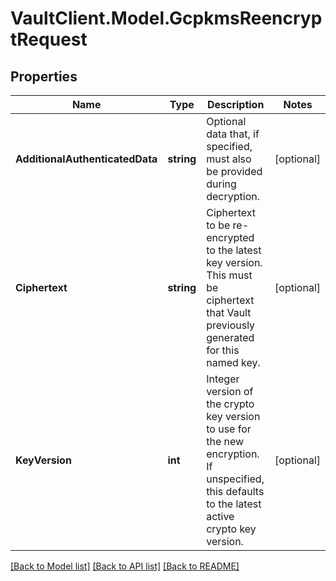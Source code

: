# VaultClient.Model.GcpkmsReencryptRequest

## Properties

Name | Type | Description | Notes
------------ | ------------- | ------------- | -------------
**AdditionalAuthenticatedData** | **string** | Optional data that, if specified, must also be provided during decryption. | [optional] 
**Ciphertext** | **string** | Ciphertext to be re-encrypted to the latest key version. This must be ciphertext that Vault previously generated for this named key. | [optional] 
**KeyVersion** | **int** | Integer version of the crypto key version to use for the new encryption. If unspecified, this defaults to the latest active crypto key version. | [optional] 

[[Back to Model list]](../README.md#documentation-for-models) [[Back to API list]](../README.md#documentation-for-api-endpoints) [[Back to README]](../README.md)

